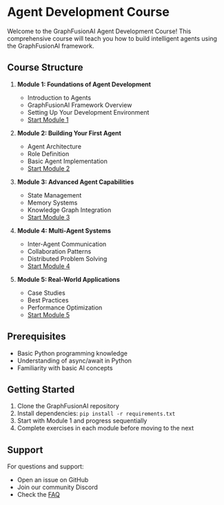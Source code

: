 # Agent Development Course

Welcome to the GraphFusionAI Agent Development Course! This comprehensive course will teach you how to build intelligent agents using the GraphFusionAI framework.

## Course Structure

1. **Module 1: Foundations of Agent Development**
   - Introduction to Agents
   - GraphFusionAI Framework Overview
   - Setting Up Your Development Environment
   - [Start Module 1](module1/README.md)

2. **Module 2: Building Your First Agent**
   - Agent Architecture
   - Role Definition
   - Basic Agent Implementation
   - [Start Module 2](module2/README.md)

3. **Module 3: Advanced Agent Capabilities**
   - State Management
   - Memory Systems
   - Knowledge Graph Integration
   - [Start Module 3](module3/README.md)

4. **Module 4: Multi-Agent Systems**
   - Inter-Agent Communication
   - Collaboration Patterns
   - Distributed Problem Solving
   - [Start Module 4](module4/README.md)

5. **Module 5: Real-World Applications**
   - Case Studies
   - Best Practices
   - Performance Optimization
   - [Start Module 5](module5/README.md)

## Prerequisites
- Basic Python programming knowledge
- Understanding of async/await in Python
- Familiarity with basic AI concepts

## Getting Started
1. Clone the GraphFusionAI repository
2. Install dependencies: `pip install -r requirements.txt`
3. Start with Module 1 and progress sequentially
4. Complete exercises in each module before moving to the next

## Support
For questions and support:
- Open an issue on GitHub
- Join our community Discord
- Check the [FAQ](FAQ.md)
